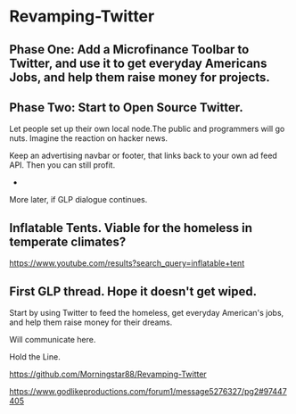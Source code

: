 # Revamping-Twitter

## Phase One: Add a Microfinance Toolbar to Twitter, and use it to get everyday Americans Jobs, and help them raise money for projects.

## Phase Two: Start to Open Source Twitter.

Let people set up their own local node.The public and programmers will go nuts. Imagine the reaction on hacker news. 

Keep an advertising navbar or footer, that links back to your own ad feed API. Then you can still profit.

*

More later, if GLP dialogue continues. 

## Inflatable Tents. Viable for the homeless in temperate climates?

https://www.youtube.com/results?search_query=inflatable+tent

## First GLP thread. Hope it doesn't get wiped. 

Start by using Twitter to feed the homeless, get everyday American's jobs, and help them raise money for their dreams.

Will communicate here. 

Hold the Line.

https://github.com/Morningstar88/Revamping-Twitter

https://www.godlikeproductions.com/forum1/message5276327/pg2#97447405
